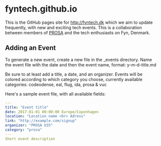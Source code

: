 # fyntech.github.io
This is the GitHub pages site for http://fyntech.dk which we aim to update frequently, with new and exciting tech events.
This is a collaboration between members of [PROSA](http://prosa.dk) and the tech enthusiasts on Fyn, Denmark.  

## Adding an Event
To generate a new event, create a new file in the _events directory. 
Name the event file with the date and then the event name, format: y-m-d-title.md

Be sure to at least add a title, a date, and an organizer.
Events will be colored according to which category you choose, currently available categories:
codeodense, eal, flug, ida, prosa & vuc

Here's a sample event file, with all available fields:
```yaml
---
title: "Event title"
date: 2017-01-01 00:00:00 Europe/Copenhagen
location: "Location name <br> Adress"
link: "http://example.com/signup"
organizer: "PROSA U35"
category: "prosa"
---
Short event description
```
